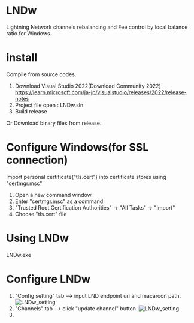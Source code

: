 ﻿# LNDw

Lightning Network channels rebalancing and Fee control by local balance ratio for Windows.

# install

Compile from source codes.

1. Download Visual Studio 2022(Download Community 2022)
https://learn.microsoft.com/ja-jp/visualstudio/releases/2022/release-notes
2. Project file open : LNDw.sln
3. Build release

Or Download binary files from release.

# Configure Windows(for SSL connection)

import personal certificate("tls.cert") into certificate stores using "certmgr.msc" 
1. Open a new command window.
2. Enter "certmgr.msc" as a command.
3. "Trusted Root Certification Authorities" -> "All Tasks" -> "Import"
4. Choose "tls.cert" file

# Using LNDw

LNDw.exe

# Configure LNDw
1. "Config setting" tab --> input LND endpoint uri and macaroon path.
![LNDw_setting](https://user-images.githubusercontent.com/35624002/204707251-afd5a7fb-ae5d-469c-aa26-c0b74c666047.gif)
2. "Channels" tab --> click "update channel" button.
![LNDw_setting](https://user-images.githubusercontent.com/35624002/204709116-6a788af3-32b0-4925-aa49-fc164ad80573.gif)
3.

